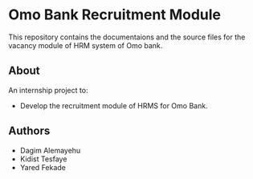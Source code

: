 # Omo Bank Recruitment Module
This repository contains the documentaions and the source files for the vacancy module of HRM system of Omo bank.
## About
An internship project to:
- Develop the recruitment module of HRMS for Omo Bank.
## Authors
- Dagim Alemayehu
- Kidist Tesfaye
- Yared Fekade
